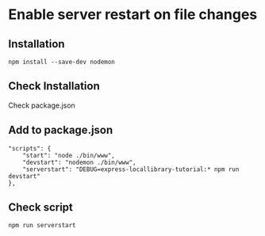 # Enable server restart on file changes
## Installation
````
npm install --save-dev nodemon
````
## Check Installation
Check package.json

## Add to package.json
````
"scripts": {
    "start": "node ./bin/www",
    "devstart": "nodemon ./bin/www",
    "serverstart": "DEBUG=express-locallibrary-tutorial:* npm run devstart"
},
````
## Check script
````
npm run serverstart
````
